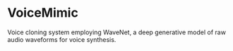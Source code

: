# VoiceMimic
Voice cloning system employing WaveNet, a deep generative model of raw audio waveforms for voice synthesis.

